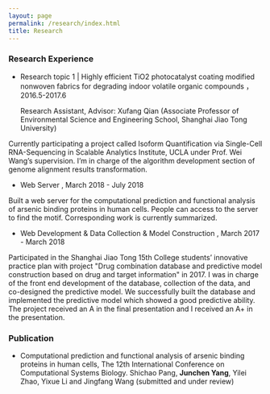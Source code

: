 ```yaml
---
layout: page
permalink: /research/index.html
title: Research
---
```

### Research Experience

- Research topic 1 | Highly efficient TiO2 photocatalyst coating modified nonwoven fabrics for degrading indoor volatile organic compounds	                    ，    2016.5-2017.6

  Research Assistant, Advisor: Xufang Qian (Associate Professor of Environmental Science and Engineering School, Shanghai Jiao Tong   University)

Currently participating a project called Isoform Quantification via Single-Cell RNA-Sequencing in Scalable Analytics Institute, UCLA under Prof. Wei Wang’s supervision. I’m in charge of the algorithm development section of genome alignment results transformation. 

- Web Server  , March 2018 - July 2018

Built a web server for the computational prediction and functional analysis of arsenic binding proteins in human cells. People can access to the server to find the motif. Corresponding work is currently summarized.

- Web Development & Data Collection & Model Construction  , March 2017 - March 2018

Participated in the Shanghai Jiao Tong 15th College students’ innovative practice plan with project "Drug combination database and predictive model construction based on drug and target information" in 2017. I was in charge of the front end development of the database, collection of the data, and co-designed the predictive model. We successfully built the database and implemented the predictive model which showed a good predictive ability. The project received an A in the final presentation and I received an A+ in the presentation.

### Publication

- Computational prediction and functional analysis of arsenic binding proteins in human cells, The 12th International Conference on Computational Systems Biology. Shichao Pang, <b>Junchen Yang</b>, Yilei Zhao, Yixue Li and Jingfang Wang (submitted and under review)
